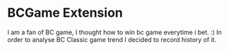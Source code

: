 # BCGame Extension
I am a fan of BC game, I thought how to win bc game everytime i bet. :)
In order to analyse BC Classic game trend I decided to record history of it.

